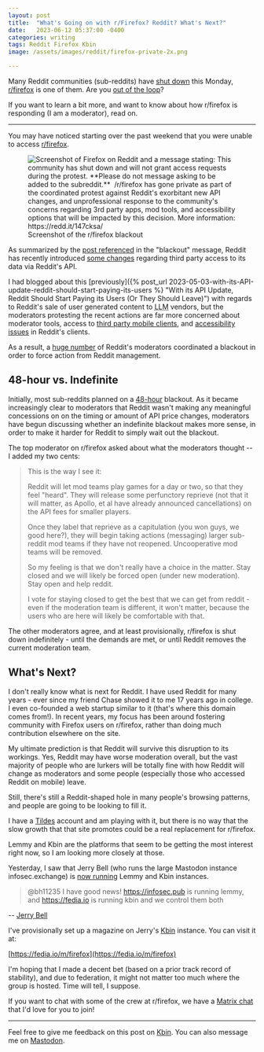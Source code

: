 ```yaml
---
layout: post
title:  "What's Going on with r/Firefox? Reddit? What's Next?"
date:   2023-06-12 05:37:00 -0400
categories: writing
tags: Reddit Firefox Kbin
image: /assets/images/reddit/firefox-private-2x.png

---
```


Many Reddit communities (sub-reddits) have [shut down](https://www.nytimes.com/2023/06/12/business/media/reddit-subreddit-blackout-protest.html "Reddit Communities Go Dark to Protest New App Policy") this Monday, [r/firefox](https://www.reddit.com/r/firefox/) is one of them. Are you [out of the loop](https://www.reddit.com/r/OutOfTheLoop/comments/147fcdf/whats_going_on_with_subreddits_going_private_on/ "What's going on with subreddits going private on June 12th and 13th? And what is up with reddit's API?")?

If you want to learn a bit more, and want to know about how r/firefox is responding (I am a moderator), read on.

* * *

You may have noticed starting over the past weekend that you were unable to access [r/firefox](https://www.reddit.com/r/firefox/).

<p>
	<figure>
	<picture>
	  <source type="image/webp" srcset="{{site.url}}/assets/images/reddit/firefox-private.webp,
	  									{{site.url}}/assets/images/reddit/firefox-private-2x.webp 2x">
	  <source type="image/png" srcset="{{site.url}}/assets/images/reddit/firefox-private.png,
	  								   {{site.url}}/assets/images/reddit/firefox-private-2x.png 2x">
	  <img src="{{site.url}}/assets/images/reddit/firefox-private.png" srcset="{{site.url}}/assets/images/reddit/firefox-private-2x.png 2x" alt="Screenshot of Firefox on Reddit and a message stating: This community has shut down and will not grant access requests during the protest. **Please do not message asking to be added to the subreddit.** ‌ /r/firefox has gone private as part of the coordinated protest against Reddit's exorbitant new API changes, and unprofessional response to the community's concerns regarding 3rd party apps, mod tools, and accessibility options that will be impacted by this decision. More information: https://redd.it/147cksa/"/>
	  <figcaption>Screenshot of the r/firefox blackout</figcaption>
	</picture>
</figure>
</p>

As summarized by the [post referenced](https://www.reddit.com/r/Save3rdPartyApps/comments/147cksa/why_the_blackouts_happening_from_the_beginning/ "Why The Blackout's Happening- From The Beginning") in the "blackout" message, Reddit has recently introduced [some changes](https://www.reddit.com/r/reddit/comments/12qwagm/an_update_regarding_reddits_api/ "An Update Regarding Reddit’s API") regarding third party access to its data via Reddit's API. 

I had blogged about this [previously]({% post_url 2023-05-03-with-its-API-update-reddit-should-start-paying-its-users %} "With its API Update, Reddit Should Start Paying its Users (Or They Should Leave)") with regards to Reddit's sale of user generated content to <abbr title="Large language model">LLM</abbr> vendors, but the moderators protesting the recent actions are far more concerned about moderator tools, access to [third party mobile clients](https://www.reddit.com/r/apolloapp/comments/144f6xm/apollo_will_close_down_on_june_30th_reddits/ "📣 Apollo will close down on June 30th. Reddit’s recent decisions and actions have unfortunately made it impossible for Apollo to continue. Thank you so, so much for all the support over the years. ❤️"), and [accessibility issues](https://www.reddit.com/r/ModCoord/comments/145l7wp/todays_ama_with_spez_did_nothing_to_alleviate/ "Today's AMA With Spez Did Nothing to Alleviate Concerns: An Open Response") in Reddit's clients. 

As a result, a [huge number](https://www.reddit.com/r/ModCoord/comments/1401qw5/incomplete_and_growing_list_of_participating/) of Reddit's moderators coordinated a blackout in order to force action from Reddit management.

## 48-hour vs. Indefinite

Initially, most sub-reddits planned on a [48-hour](https://www.businessinsider.com/biggest-subreddits-affected-by-48-hour-blackout-list-private-2023-6 "Reddit users are going on a 48-hour blackout. Here are the biggest subreddits that won't be available during this time.") blackout. As it became increasingly clear to moderators that Reddit wasn't making any meaningful concessions on on the timing or amount of API price changes, moderators have begun discussing whether an indefinite blackout makes more sense, in order to make it harder for Reddit to simply wait out the blackout.

The top moderator on r/firefox asked about what the moderators thought -- I added my two cents:

>This is the way I see it:
>
>Reddit will let mod teams play games for a day or two, so that they feel "heard". They will release some perfunctory reprieve (not that it will matter, as Apollo, et al have already announced cancellations) on the API fees for smaller players.
>
>Once they label that reprieve as a capitulation (you won guys, we good here?), they will begin taking actions (messaging) larger sub-reddit mod teams if they have not reopened. Uncooperative mod teams will be removed.
>
>So my feeling is that we don't really have a choice in the matter. Stay closed and we will likely be forced open (under new moderation). Stay open and help reddit.
>
>I vote for staying closed to get the best that we can get from reddit - even if the moderation team is different, it won't matter, because the users who are here will likely be comfortable with that.

The other moderators agree, and at least provisionally, r/firefox is shut down indefinitely - until the demands are met, or until Reddit removes the current moderation team.

## What's Next?

I don't really know what is next for Reddit. I have used Reddit for many years - ever since my friend Chase showed it to me 17 years ago in college. I even co-founded a web startup similar to it (that's where this domain comes from!). In recent years, my focus has been around fostering community with Firefox users on r/firefox, rather than doing much contribution elsewhere on the site.

My ultimate prediction is that Reddit will survive this disruption to its workings. Yes, Reddit may have worse moderation overall, but the vast majority of people who are lurkers will be totally fine with how Reddit will change as moderators and some people (especially those who accessed Reddit on mobile) leave.

Still, there's still a Reddit-shaped hole in many people's browsing patterns, and people are going to be looking to fill it. 

I have a [Tildes](https://tildes.net/) account and am playing with it, but there is no way that the slow growth that that site promotes could be a real replacement for r/firefox. 

Lemmy and Kbin are the platforms that seem to be getting the most interest right now, so I am looking more closely at those. 

Yesterday, I saw that Jerry Bell (who runs the large Mastodon instance infosec.exchange) is [now running](https://mastodon.online/@mastodonmigration/110528237515654583) Lemmy and Kbin instances. 

>@bh11235 I have good news! https://infosec.pub is running lemmy, and https://fedia.io is running kbin and we control them both

-- [Jerry Bell](https://infosec.exchange/@jerry/110527602646036871)

I've provisionally set up a magazine on Jerry's [Kbin](https://fedia.io) instance. You can visit it at:

[https://fedia.io/m/firefox](https://fedia.io/m/firefox)

I'm hoping that I made a decent bet (based on a prior track record of stability), and due to federation, it might not matter too much where the group is hosted. Time will tell, I suppose.

If you want to chat with some of the crew at r/firefox, we have a [Matrix chat](https://matrix.to/#/#reddit-firefox:mozilla.org) that I'd love for you to join!

---

Feel free to give me feedback on this post on [Kbin](https://fedia.io/m/firefox/t/3344/What-s-Going-on-with-r-Firefox-Reddit-What-s-Next). You can also message me on [Mastodon](https://mastodon.social/@yoasif).